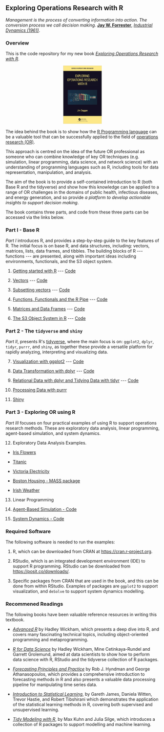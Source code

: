 ## Exploring Operations Research with R

*Management is the process of converting information into action. The conversion process we call decision making.* [**Jay W. Forrester**](https://en.wikipedia.org/wiki/Jay_Wright_Forrester), [*Industrial Dynamics (1961)*](https://www.amazon.co.uk/Industrial-Dynamics-Jay-W-Forrester/dp/1883823366).

### Overview
This is the code repository for my new book [*Exploring Operations Research with R*](https://www.routledge.com/Exploring-Operations-Research-with-R/Duggan/p/book/9781032277165).

<p align="center" width="100%">
    <img width="25%" src="BookCover.png">
</p>

The idea behind the book is to show how the [R Programming language](https://www.r-project.org/about.html) can be a valuable tool that can be successfully applied to the field of [operations research (OR)](https://www.theorsociety.com). 

This approach is centred on the idea of the future OR professional as someone who can combine knowledge of key OR techniques (e.g. simulation, linear programming, data science, and network science) with an understanding of progranming languages such as R, including tools for  data representation, manipulation, and analysis. 

The aim of the book is to provide a self-contained introduction to R (both Base R and the tidyverse) and show how this knowledge can be applied to a range of OR challenges in the domains of public health, infectious diseases, and energy generation, and so provide *a platform to develop actionable insights to support decision making*.

The book contains three parts, and code from these three parts can be accessed via the links below.



### Part I - Base R
*Part I* introduces R, and provides a step-by-step guide to the key features of R. The initial  focus is on base R, and data structures, including: vectors, matrices, lists, data frames, and tibbles. The building blocks of R --- functions --- are presented, along with important ideas including environments, functionals, and the S3 object system. 

1. [Getting started with R](https://github.com/JimDuggan/explore_or/tree/main/Part%20I/01%20Getting%20Started) --- [Code](https://github.com/JimDuggan/explore_or/blob/main/Part%20I/01%20Getting%20Started/src/Chapter1.R)

2. [Vectors](https://github.com/JimDuggan/explore_or/tree/main/Part%20I/02%20Vectors) --- [Code](https://github.com/JimDuggan/explore_or/blob/main/Part%20I/02%20Vectors/src/Chapter2.R)

3. [Subsetting vectors](https://github.com/JimDuggan/explore_or/tree/main/Part%20I/03%20Subsetting%20vectors) --- [Code](https://github.com/JimDuggan/explore_or/blob/main/Part%20I/03%20Subsetting%20vectors/src/Chapter3.R)

4. [Functions, Functionals and the R Pipe](https://github.com/JimDuggan/explore_or/tree/main/Part%20I/04%20Functions) --- [Code](https://github.com/JimDuggan/explore_or/blob/main/Part%20I/04%20Functions/src/Chapter4.R)

5. [Matrices and Data Frames](https://github.com/JimDuggan/explore_or/tree/main/Part%20I/05%20Matrices%20and%20Data%20Frames) --- [Code](https://github.com/JimDuggan/explore_or/blob/main/Part%20I/05%20Matrices%20and%20Data%20Frames/src/Chapter5.R)

6. [The S3 Object System in R](https://github.com/JimDuggan/explore_or/tree/main/Part%20I/06%20S3%20Object%20System) --- [Code](https://github.com/JimDuggan/explore_or/blob/main/Part%20I/06%20S3%20Object%20System/src/Chapter6.R)



### Part 2 - The `tidyverse` and `shiny`
*Part II*, presents R's  [tidyverse](https://www.tidyverse.org), where the main focus is on: `ggplot2`, `dplyr`, `tidyr`, `purrr`, and `shiny`, as together these provide a versatile platform for rapidly analyzing, interpreting and visualizing data.


7. [Visualization with ggplot2](https://github.com/JimDuggan/explore_or/tree/main/Part%20II/07%20ggplot2) --- [Code](https://github.com/JimDuggan/explore_or/blob/main/Part%20II/07%20ggplot2/src/Chapter7.R)

8. [Data Transformation with dplyr](https://github.com/JimDuggan/explore_or/tree/main/Part%20II/08%20dplyr) --- [Code](https://github.com/JimDuggan/explore_or/blob/main/Part%20II/08%20dplyr/src/Chapter8.R)

9. [Relational Data with dplyr and Tidying Data with tidyr](https://github.com/JimDuggan/explore_or/tree/main/Part%20II/09%20dplyr%20tidyr) --- [Code](https://github.com/JimDuggan/explore_or/blob/main/Part%20II/09%20dplyr%20tidyr/src/Chapter9.R)

10. [Processing Data with purrr](https://github.com/JimDuggan/explore_or/tree/main/Part%20II/10%20purrr)

11. [Shiny](https://github.com/JimDuggan/explore_or/tree/main/Part%20II/11%20Shiny)


### Part 3 - Exploring OR using R
*Part III* focuses on four practical examples of using R to support operations research methods. These are exploratory data analysis, linear programming, agent-based simulation, and system dynamics. 

12. Exploratory Data Analysis Examples. 
* [Iris Flowers](https://github.com/JimDuggan/explore_or/blob/main/Part%20III/12%20Exploratory%20Data%20Analysis/01%20Iris.R)

* [Titanic](https://github.com/JimDuggan/explore_or/blob/main/Part%20III/12%20Exploratory%20Data%20Analysis/02%20Titanic.R)

* [Victoria Electricity](https://github.com/JimDuggan/explore_or/blob/main/Part%20III/12%20Exploratory%20Data%20Analysis/03%20Vic%20Elec.R)

* [Boston Housing - MASS package](https://github.com/JimDuggan/explore_or/blob/main/Part%20III/12%20Exploratory%20Data%20Analysis/04%20Boston.R)

* [Irish Weather](https://github.com/JimDuggan/explore_or/blob/main/Part%20III/12%20Exploratory%20Data%20Analysis/05%20aimsir17.R)

13. Linear Programming

14. [Agent-Based Simulation - Code](https://github.com/JimDuggan/explore_or/blob/main/Part%20III/14%20Agent%20Based%20Simulation/Chapter14.R)

15. [System Dynamics - Code](https://github.com/JimDuggan/explore_or/blob/main/Part%20III/15%20System%20Dynamics/Chapter15.R)


### Required Software

The following software is needed to run the examples:

1. R, which can be downloaded from CRAN at https://cran.r-project.org.

2. RStudio, which is an integrated development environment (IDE) to support R programming. RStudio can be downloaded from https://posit.co/downloads/.

3. Specific packages from CRAN that are used in the book, and this can be done from within RStudio. Examples of packages are `ggplot2` to support visualization, and `deSolve` to support system dynamics modelling.


### Recommened Readings
The following books have been valuable reference resources in writing this textbook.

* [*Advanced R*](https://adv-r.hadley.nz) by Hadley Wickham, which presents a deep dive into R, and covers many fascinating technical topics, including object-oriented programming and metaprogramming.

* [*R for Data Science*](https://r4ds.hadley.nz) by Hadley Wickham, Mine Cetinkaya-Rundel and Garrett Grolemund, aimed at data scientists to show how to perform data science with R, RStudio and  the tidyverse collection of R packages.

* [*Forecasting Principles and Practice*](https://otexts.com/fpp3/) by Rob J. Hyndman and George Athanasopoulos, which provides a comprehensive introduction to forecasting methods in R and also presents a valuable data processing pipeline for manipulating time series data.

* [*Introduction to Statistical Learning*](https://www.statlearning.com), by Gareth James, Daniela Witten, Trevor Hastie, and Robert Tibshirani which demonstrates the application of the statistical learning methods in R, covering both supervised and unsupervised learning.

* [*Tidy Modeling with R*](https://www.tmwr.org), by Max Kuhn and Julia Silge, which introduces a collection of R packages to support modelling and machine learning.




